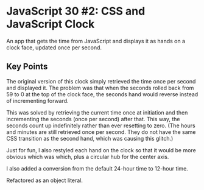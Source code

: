 # JavaScript 30 #2: CSS and JavaScript Clock

An app that gets the time from JavaScript and displays it as hands on a clock face, updated once per second.


## Key Points

The original version of this clock simply retrieved the time once per second and displayed it. The problem was that when the seconds rolled back from 59 to 0 at the top of the clock face, the seconds hand would reverse instead of incrementing forward.

This was solved by retrieving the current time once at initiation and then incrementing the seconds (once per second) after that. This way, the seconds count up indefinitely rather than ever resetting to zero. (The hours and minutes are still retrieved once per second. They do not have the same CSS transition as the second hand, which was causing this glitch.)

Just for fun, I also restyled each hand on the clock so that it would be more obvious which was which, plus a circular hub for the center axis.

I also added a conversion from the default 24-hour time to 12-hour time.

Refactored as an object literal.